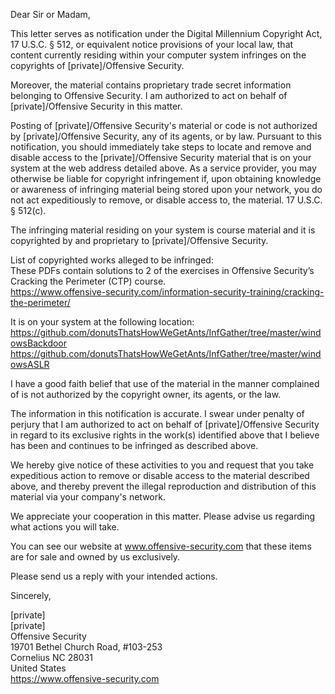 Dear Sir or Madam,    

This letter serves as notification under the Digital Millennium Copyright Act, 17 U.S.C. § 512, or equivalent notice provisions of your local law, that content currently residing within your computer system infringes on the copyrights of [private]/Offensive Security.   

Moreover, the material contains proprietary trade secret information belonging to Offensive Security. I am authorized to act on behalf of [private]/Offensive Security in this matter.  

Posting of [private]/Offensive Security's material or code is not authorized by [private]/Offensive Security, any of its agents, or by law. Pursuant to this notification, you should immediately take steps to locate and remove and disable access to the [private]/Offensive Security material that is on your system at the web address detailed above. As a service provider, you may otherwise be liable for copyright infringement if, upon obtaining knowledge or awareness of infringing material being stored upon your network, you do not act expeditiously to remove, or disable access to, the material. 17 U.S.C. § 512(c).  

The infringing material residing on your system is course material and it is copyrighted by and proprietary to [private]/Offensive Security.  

List of copyrighted works alleged to be infringed:   
These PDFs contain solutions to 2 of the exercises in Offensive Security’s Cracking the Perimeter (CTP) course.   
https://www.offensive-security.com/information-security-training/cracking-the-perimeter/  

It is on your system at the following location:   
https://github.com/donutsThatsHowWeGetAnts/InfGather/tree/master/windowsBackdoor   
https://github.com/donutsThatsHowWeGetAnts/InfGather/tree/master/windowsASLR  

I have a good faith belief that use of the material in the manner complained of is not authorized by the copyright owner, its agents, or the law.  

The information in this notification is accurate. I swear under penalty of perjury that I am authorized to act on behalf of [private]/Offensive Security in regard to its exclusive rights in the work(s) identified above that I believe has been and continues to be infringed as described above.  

We hereby give notice of these activities to you and request that you take expeditious action to remove or disable access to the material described above, and thereby prevent the illegal reproduction and distribution of this material via your company's network.  

We appreciate your cooperation in this matter. Please advise us regarding what actions you will take.  

You can see our website at www.offensive-security.com that these items are for sale and owned by us exclusively.  

Please send us a reply with your intended actions.  

Sincerely,  

[private]  
[private]  
Offensive Security  
19701 Bethel Church Road, #103-253   
Cornelius NC 28031   
United States   
https://www.offensive-security.com
